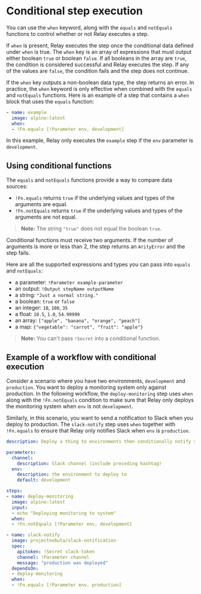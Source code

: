 # Conditional step execution

You can use the `when` keyword, along with the `equals` and `notEquals` functions to control whether or not Relay executes a step.

If `when` is present, Relay executes the step once the conditional data defined under `when` is true. The `when` key is an array of expressions that must output either boolean `true` or boolean `false`. If all booleans in the array are `true`, the condition is considered successful and Relay executes the step. If any of the values are `false`, the condition fails and the step does not continue.

If the `when` key outputs a non-boolean data type, the step returns an error. In practice, the `when` keyword is only effective when combined with the `equals` and `notEquals` functions. Here is an example of a step that contains a `when` block that uses the `equals` function:

```yaml
- name: example
  image: alpine:latest
  when:
  - !Fn.equals [!Parameter env, development]
```

In this example, Relay only executes the `example` step if the `env` parameter is `development`.

## Using conditional functions

The `equals` and `notEquals` functions provide a way to compare data sources:

- `!Fn.equals` returns `true` if the underlying values and types of the arguments are equal.
- `!Fn.notEquals` returns `true` if the underlying values and types of the arguments are not equal.

> **Note:** The string `"true"` does not equal the boolean `true`.

Conditional functions must receive two arguments. If the number of arguments is more or less than 2, the step returns an `ArityError` and the step fails.

Here are all the supported expressions and types you can pass into `equals` and `notEquals`:

- a parameter: `!Parameter example-parameter`
- an output: `!Output stepName outputName`
- a string: `"Just a normal string."`
- a boolean: `true` or `false`
- an integer: `10`, `100`, `35`
- a float: `10.5`, `1.0`, `54.99999`
- an array: `["apple", "banana", "orange", "peach"]`
- a map: `{"vegetable": "carrot", "fruit": "apple"}`

> **Note:** You can't pass `!Secret` into a conditional function.

## Example of a workflow with conditional execution

Consider a scenario where you have two environments, `development` and `production`. You want to deploy a monitoring system only against production. In the following workflow, the `deploy-monitoring` step uses `when` along with the `!Fn.notEquals` condition to make sure that Relay only deploys the monitoring system when `env` is not `development`.

Similarly, in this scenario, you want to send a notification to Slack when you deploy to production. The `slack-notify` step uses `when` together with `!Fn.equals` to ensure that Relay only notifies Slack when `env` is `production`.

```yaml
description: Deploy a thing to environments then conditionally notify slack

parameters:
  channel:
    description: Slack channel (include preceding hashtag)
  env:
    description: the environment to deploy to
    default: development

steps:
- name: deploy-monitoring
  image: alpine:latest
  input:
  - echo "Deploying monitoring to system"
  when:
  - !Fn.notEquals [!Parameter env, development]

- name: slack-notify
  image: projectnebula/slack-notification
  spec:
    apitoken: !Secret slack-token
    channel: !Parameter channel
    message: "production was deployed"
  dependsOn:
  - deploy-monitoring
  when:
  - !Fn.equals [!Parameter env, production]
```